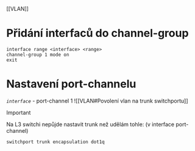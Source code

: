 [[VLAN]]
# Přidání interfaců do channel-group
```
interface range <interface> <range>
channel-group 1 mode on
exit
```
# Nastavení port-channelu
*`interface`* - port-channel 1
![[VLAN#Povolení vlan na trunk switchportu]]

> [!important]
> Na L3 switchi nepůjde nastavit trunk než udělám tohle: (v interface port-channel)
> ```
> switchport trunk encapsulation dot1q
> ```